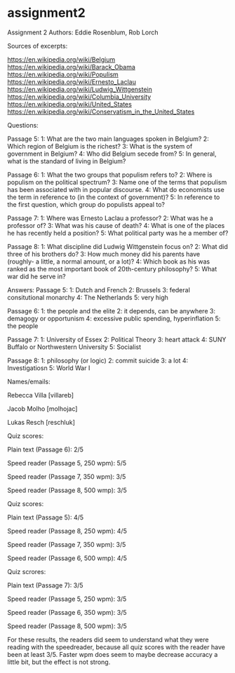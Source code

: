 # assignment2
Assignment 2
Authors: Eddie Rosenblum, Rob Lorch

Sources
 of excerpts: 

https://en.wikipedia.org/wiki/Belgium
https://en.wikipedia.org/wiki/Barack_Obama
https://en.wikipedia.org/wiki/Populism
https://en.wikipedia.org/wiki/Ernesto_Laclau
https://en.wikipedia.org/wiki/Ludwig_Wittgenstein
https://en.wikipedia.org/wiki/Columbia_University
https://en.wikipedia.org/wiki/United_States
https://en.wikipedia.org/wiki/Conservatism_in_the_United_States

Questions:

Passage 5:
1: What are the two main languages spoken in Belgium?
2: Which region of Belgium is the richest?
3: What is the system of government in Belgium?
4: Who did Belgium secede from?
5: In general, what is the standard of living in Belgium?

Passage 6:
1: What the two groups that populism refers to?
2: Where is populism on the political spectrum?
3: Name one of the terms that populism has been associated with in popular discourse.
4: What do economists use the term in reference to (in the context of government)?
5: In reference to the first question, which group do populists appeal to?

Passage 7:
1: Where was Ernesto Laclau a professor?
2: What was he a professor of?
3: What was his cause of death?
4: What is one of the places he has recently held a position?
5: What political party was he a member of?

Passage 8:
1: What discipline did Ludwig Wittgenstein focus on?
2: What did three of his brothers do?
3: How much money did his parents have (roughly- a little, a normal amount,
or a lot)?
4: Which book as his was ranked as the most important book of 20th-century philosophy?
5: What war did he serve in?

Answers:
Passage 5:
1: Dutch and French
2: Brussels
3: federal consitutional monarchy
4: The Netherlands
5: very high

Passage 6:
1: the people and the elite
2: it depends, can be anywhere
3: demagogy or opportunism
4: excessive public spending, hyperinflation
5: the people

Passage 7:
1: University of Essex
2: Political Theory
3: heart attack
4: SUNY Buffalo or Northwestern University
5: Socialist

Passage 8:
1: philosophy (or logic)
2: commit suicide
3: a lot
4: Investigatiosn
5: World War I

Names/emails:

Rebecca
 Villa [villareb]

Jacob
 Molho [molhojac]

Lukas
 Resch [reschluk]

Quiz
 scores:

Plain
 text (Passage 6): 2/5

Speed
 reader (Passage 5, 250 wpm): 5/5

Speed
 reader (Passage 7, 350 wpm): 3/5

Speed
 reader (Passage 8, 500 wmp): 3/5


Quiz
 scores:

Plain
 text (Passage 5): 4/5

Speed
 reader (Passage 8, 250 wpm): 4/5

Speed
 reader (Passage 7, 350 wpm): 3/5

Speed
 reader (Passage 6, 500 wmp): 4/5


Quiz
 scrores:

Plain
 text (Passage 7): 3/5

Speed
 reader (Passage 5, 250 wpm): 3/5

Speed
 reader (Passage 6, 350 wpm): 3/5

Speed
 reader (Passage 8, 500 wpm): 3/5

For these results, the readers did seem to understand what they were reading with the speedreader, because all quiz scores with the reader have been at least 3/5. Faster wpm does seem to maybe decrease accuracy a little bit, but the effect is not strong.
